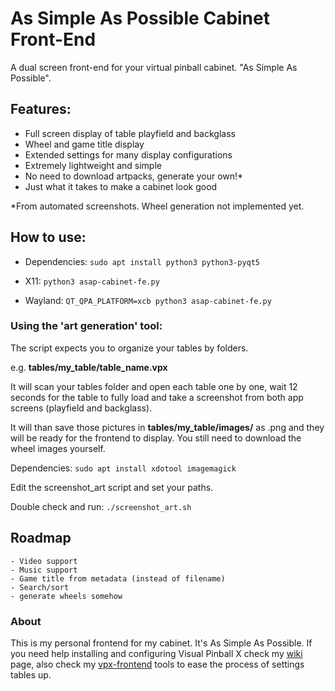 # As Simple As Possible Cabinet Front-End

A dual screen front-end for your virtual pinball cabinet. "As Simple As Possible".

## Features:
- Full screen display of table playfield and backglass
- Wheel and game title display
- Extended settings for many display configurations
- Extremely lightweight and simple
- No need to download artpacks, generate your own!*
- Just what it takes to make a cabinet look good

*From automated screenshots. Wheel generation not implemented yet.

## How to use:

- Dependencies: `sudo apt install python3 python3-pyqt5`

- X11: `python3 asap-cabinet-fe.py`

- Wayland: `QT_QPA_PLATFORM=xcb python3 asap-cabinet-fe.py`

### Using the 'art generation' tool:

The script expects you to organize your tables by folders.

e.g. **tables/my_table/table_name.vpx**

It will scan your tables folder and open each table one by one, wait 12 seconds for the table to fully load and take a screenshot from both app screens (playfield and backglass).

It will than save those pictures in **tables/my_table/images/** as .png and they will be ready for the frontend to display. You still need to download the wheel images yourself.

Dependencies: `sudo apt install xdotool imagemagick`

Edit the screenshot_art script and set your paths.

Double check and run: `./screenshot_art.sh`

## Roadmap
    - Video support
    - Music support
    - Game title from metadata (instead of filename)
    - Search/sort
    - generate wheels somehow

### About

This is my personal frontend for my cabinet. It's As Simple As Possible. If you need help installing and configuring Visual Pinball X check my [wiki](https://github.com/surtarso/vpx-frontend/wiki) page, also check my [vpx-frontend](https://github.com/surtarso/vpx-frontend/) tools to ease the process of settings tables up.
